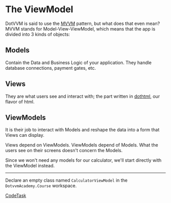 # The ViewModel

DotVVM is said to use the [MVVM] pattern, but what does that even mean? MVVM stands for Model-View-ViewModel,
which means that the app is divided into 3 kinds of objects:

## Models

Contain the Data and Business Logic of your application. They handle database connections, payment gates, etc.

## Views

They are what users see and interact with; the part written in [dothtml], our flavor of html.

## ViewModels

It is their job to interact with Models and reshape the data into a form that Views can display.

Views depend on ViewModels. ViewModels depend of Models. What the users see on their screens doesn't concern the Models.

Since we won't need any models for our calculator, we'll start directly with the ViewModel instead.

---

Declare an empty class named `CalculatorViewModel` in the `DotvvmAcademy.Course` workspace.

[mvvm]: https://en.wikipedia.org/wiki/Model%E2%80%93view%E2%80%93viewmodel
[dothtml]: https://www.dotvvm.com/docs/tutorials/basics-first-page

[CodeTask](/resources/principles/viewmodel_stub.csharp.csx)